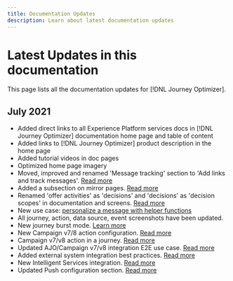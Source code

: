```yaml
---
title: Documentation Updates
description: Learn about latest documentation updates
---
```


# Latest Updates in this documentation

This page lists all the documentation updates for [!DNL Journey Optimizer].

## July 2021

* Added direct links to all Experience Platform services docs in [!DNL Journey Optimizer] documentation home page and table of content
* Added links to [!DNL Journey Optimizer] product description in the home page
* Added tutorial videos in doc pages
* Optimized home page imagery
* Moved, improved and renamed 'Message tracking' section to 'Add links and track messages'. [Read more](message-tracking)
* Added a subsection on mirror pages. [Read more](message-tracking#mirror-page)
* Renamed 'offer activities' as 'decisions' and 'decisions' as 'decision scopes' in documentation and screens. [Read more](offers/get-started/starting-offer-decisioning.md)
* New use case: [personalize a message with helper functions](personalization/personalization-use-case-helper-functions.md)
* All journey, action, data source, event screenshots have been updated.
* New journey burst mode. [Learn more](building-journeys/journey-gs.md#burst)
* New Campaign v7/8 action configuration. [Read more](action/acc-action.md)
* Campaign v7/v8 action in a journey. [Read more](building-journeys/using-adobe-campaign-classic.md)
* Updated AJO/Campaign v7/v8 integration E2E use case. [Read more](building-journeys/campaign-classic-use-case.md)
* Added external system integration best practices. [Read more](configuration/external-systems.md)
* New Intelligent Services integration. [Read more](building-journeys/ai-services-overview.md#orchestrate-journeys)
* Updated Push configuration section. [Read more](push-configuration.md)
 